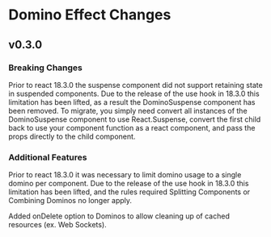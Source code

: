 # Domino Effect Changes

## v0.3.0

### Breaking Changes
Prior to react 18.3.0 the suspense component did not support retaining state in suspended components.
Due to the release of the use hook in 18.3.0 this limitation has been lifted, as a result the DominoSuspense component has been removed.
To migrate, you simply need convert all instances of the DominoSuspense component to use React.Suspense, convert the first child back to use your component function as a react component, and pass the props directly to the child component.

### Additional Features
Prior to react 18.3.0 it was necessary to limit domino usage to a single domino per component.
Due to the release of the use hook in 18.3.0 this limitation has been lifted, and the rules required Splitting Components or Combining Dominos no longer apply.

Added onDelete option to Dominos to allow cleaning up of cached resources (ex. Web Sockets).